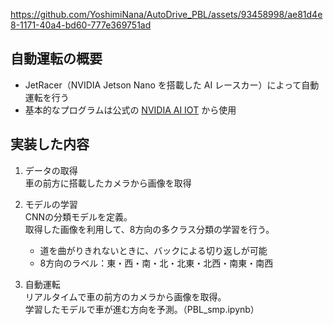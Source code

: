 https://github.com/YoshimiNana/AutoDrive_PBL/assets/93458998/ae81d4e8-1171-40a4-bd60-777e369751ad
## 自動運転の概要
* JetRacer（NVIDIA Jetson Nano を搭載した AI レースカー）によって自動運転を行う  
* 基本的なプログラムは公式の [NVIDIA AI IOT](https://github.com/NVIDIA-AI-IOT/jetracer) から使用  
## 実装した内容
1. データの取得  
   車の前方に搭載したカメラから画像を取得

2. モデルの学習  
   CNNの分類モデルを定義。  
   取得した画像を利用して、8方向の多クラス分類の学習を行う。
   - 道を曲がりきれないときに、バックによる切り返しが可能
   - 8方向のラベル：東・西・南・北・北東・北西・南東・南西

3. 自動運転  
   リアルタイムで車の前方のカメラから画像を取得。  
   学習したモデルで車が進む方向を予測。（PBL_smp.ipynb）  

  

